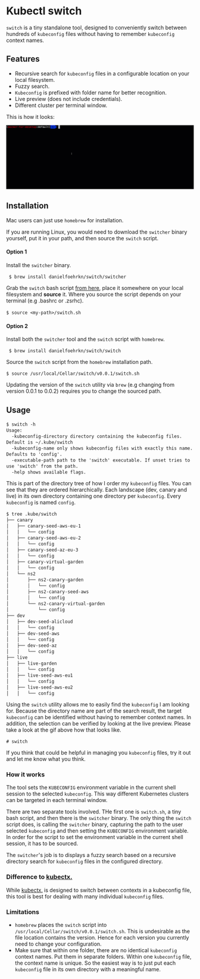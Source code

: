 # Kubectl switch

`switch` is a tiny standalone tool, designed to conveniently switch between hundreds of `kubeconfig` files without having to remember `kubeconfig` context names.

## Features

- Recursive search for `kubeconfig` files in a configurable location on your local filesystem.
- Fuzzy search.
- `Kubeconfig` is prefixed with folder name for better recognition.
- Live preview (does not include credentials).
- Different cluster per terminal window.

This is how it looks:

![demo GIF](resources/switch-demo.gif)

## Installation

Mac users can just use `homebrew` for installation.

If you are running Linux, you would need to download the `switcher` binary yourself, put it in your path, and then source the `switch` script.
#### Option 1

Install the `switcher` binary.
```
 $ brew install danielfoehrkn/switch/switcher
```

Grab the `switch` bash script [from here](https://github.com/danielfoehrKn/kubectlSwitch/blob/master/hack/switch/switch.sh), place it somewhere on your local filesystem and **source** it.
Where you source the script depends on your terminal (e.g .bashrc or .zsrhc).

`
$ source <my-path>/switch.sh
`

#### Option 2

Install both the `switcher` tool and the `switch` script with `homebrew`. 
```
 $ brew install danielfoehrkn/switch/switch
```

Source the `switch` script from the `homebrew` installation path.

```
$ source /usr/local/Cellar/switch/v0.0.1/switch.sh
```

Updating the version of the `switch` utility via `brew` (e.g changing from version 0.0.1 to 0.0.2) requires you to change the sourced path. 

## Usage 

```
$ switch -h
Usage:
  -kubeconfig-directory directory containing the kubeconfig files. Default is ~/.kube/switch
  -kubeconfig-name only shows kubeconfig files with exactly this name. Defaults to 'config'.
  -executable-path path to the 'switch' executable. If unset tries to use 'switch' from the path.
  -help shows available flags.
```

This is part of the directory tree of how I order my `kubeconfig` files. 
You can see that they are ordered hierarchically. 
Each landscape (dev, canary and live) in its own directory containing one directory per `kubeconfig`.
Every `kubeconfig` is named `config`.

```
$ tree .kube/switch
├── canary
│   ├── canary-seed-aws-eu-1
│   │   └── config
│   ├── canary-seed-aws-eu-2
│   │   └── config
│   ├── canary-seed-az-eu-3
│   │   └── config
│   ├── canary-virtual-garden
│   │   └── config
│   └── ns2
│       ├── ns2-canary-garden
│       │   └── config
│       ├── ns2-canary-seed-aws
│       │   └── config
│       └── ns2-canary-virtual-garden
│           └── config
├── dev
│   ├── dev-seed-alicloud
│   │   └── config
│   ├── dev-seed-aws
│   │   └── config
│   ├── dev-seed-az
│   │   └── config
├── live
│   ├── live-garden
│   │   └── config
│   ├── live-seed-aws-eu1
│   │   └── config
│   ├── live-seed-aws-eu2
│   │   └── config
```

Using the `switch` utility allows me to easily find the `kubeconfig` I am looking for.
Because the directory name are part of the search result, the target `kubeconfig` can be identified without having to remember context names.
In addition, the selection can be verified by looking at the live preview.
Please take a look at the gif above how that looks like.

```
# switch
```

If you think that could be helpful in managing you `kubeconfig` files, try it out and let me know what you think.

### How it works

The tool sets the `KUBECONFIG` environment variable in the current shell session to the selected `kubeconfig`. 
This way different Kubernetes clusters can be targeted in each terminal window.

There are two separate tools involved. THe first one is `switch.sh`, a tiny bash script, and then there is the `switcher` binary.
The only thing the `switch` script does, is calling the `switcher` binary, capturing the path to the user selected `kubeconfig` and then setting 
the `KUBECONFIG` environment variable.
In order for the script to set the environment variable in the current shell session, it has to be sourced.

The `switcher`'s job is to displays a fuzzy search based on a recursive directory search for `kubeconfig` files in the configured directory.

### Difference to [kubectx.](https://github.com/ahmetb/kubectx)

While [kubectx.](https://github.com/ahmetb/kubectx) is designed to switch between contexts in a kubeconfig file, 
this tool is best for dealing with many individual `kubeconfig` files.

### Limitations

- `homebrew` places the `switch` script into `/usr/local/Cellar/switch/v0.0.1/switch.sh`. 
This is undesirable as the file location contains the version. Hence for each version you currently need to change your configuration.
- Make sure that within one folder, there are no identical `kubeconfig` context names. Put them in separate folders. 
Within one `kubeconfig` file, the context name is unique. So the easiest way is to just put each `kubeconfig` file in 
its own directory with a meaningful name.
